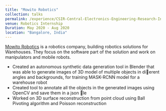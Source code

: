 ```yaml
---
title: "Mowito Robotics"
collection: talks
permalink: /experience/CSIR-Central-Electronics-Engineering-Research-Institute
venue: Robotics Internship
Duration: May 2020 - Aug 2020
location: "Bangalore, India"
---
```

 [Mowito Robotics](https://mowito.in/) is a robotics company, building robotics solutions for Warehouses. They focus on the software part of the solution and work on manipulators and mobile robots.

- Created an autonomous synthetic data generation tool in Blender that was able to generate images of 3D model
of multiple objects in dierent angles and backgrounds, for training MASK-RCNN model for a warehouse robot
- Created tool to annotate all the objects in the generated images using OpenCV and save them in a json le
- Worked on 3D surface reconstruction from point cloud using Ball Pivoting algorithm and Poisson reconstruction
